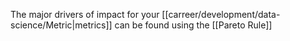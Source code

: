 The major drivers of impact for your [[carreer/development/data-science/Metric|metrics]] can be found using the [[Pareto Rule]]